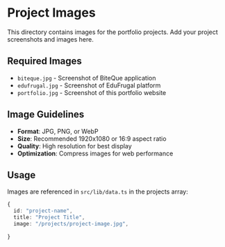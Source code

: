 # Project Images

This directory contains images for the portfolio projects. Add your project screenshots and images here.

## Required Images

- `biteque.jpg` - Screenshot of BiteQue application
- `edufrugal.jpg` - Screenshot of EduFrugal platform  
- `portfolio.jpg` - Screenshot of this portfolio website

## Image Guidelines

- **Format**: JPG, PNG, or WebP
- **Size**: Recommended 1920x1080 or 16:9 aspect ratio
- **Quality**: High resolution for best display
- **Optimization**: Compress images for web performance

## Usage

Images are referenced in `src/lib/data.ts` in the projects array:

```typescript
{
  id: "project-name",
  title: "Project Title",
  image: "/projects/project-image.jpg",
  
}
```